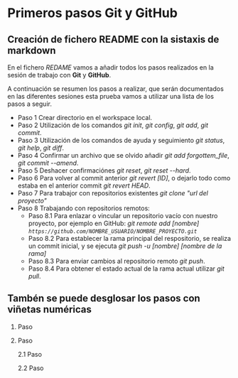 # Primeros pasos Git y GitHub

## Creación de fichero README con la sistaxis de markdown

En el fichero *REDAME* vamos a añadir todos los pasos realizados en la sesión
de trabajo con **Git** y **GitHub**.

A continuación se resumen los pasos a realizar, que serán documentados en las
diferentes sesiones esta prueba vamos a utilizar una lista de los pasos a seguir.

* Paso 1 Crear directorio en el workspace local.
* Paso 2 Utilización de los comandos  *git init*, *git config*, *git add*, *git commit*.
* Paso 3 Utilización de los comandos de ayuda y seguimiento *git status*, *git help*, *git diff*.
* Paso 4 Confirmar un archivo que se olvido añadir *git add forgottem_file*, *git commit --amend*.
* Paso 5 Deshacer confirmaciónes *git reset*, *git reset --hard*.
* Paso 6 Para volver al commit anterior *git revert [ID]*, o dejarlo todo como estaba en el anterior commit *git revert HEAD*.
* Paso 7 Para trabajor con repositorios existentes *git clone "url del proyecto"*
* Paso 8 Trabajando con repositorios remotos:
  * Paso 8.1 Para enlazar o vincular un repositorio vacío con nuestro proyecto, por ejemplo en GitHub: *git remote add [nombre]
         `https://github.com/NOMBRE_USUARIO/NOMBRE_PROYECTO.git`*
  * Paso 8.2 Para establecer la rama principal del respositorio, se realiza un commit inicial, y se ejecuta *git push -u [nombre] [nombre de la rama]*
  * Paso 8.3 Para enviar cambios al repositorio remoto *git push*.
  * Paso 8.4 Para obtener el estado actual de la rama actual utilizar *git pull*.

## Tambén se puede desglosar los pasos con viñetas numéricas

1. Paso
2. Paso

   2.1 Paso

   2.2 Paso
